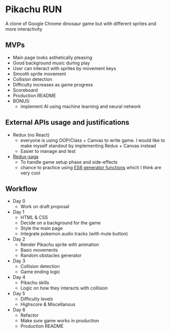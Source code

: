 # Pikachu RUN

A clone of Google Chrome dinosaur game but with different sprites and more interactivity

## MVPs
+ Main page looks asthetically pleasing
+ Good background music during play
+ User can interact with sprites by movement keys
+ Smooth sprite movement
+ Collision detection
+ Difficulty increases as game progress
+ Scoreboard
+ Production README
+ BONUS:
  + implement AI using machine learning and neural network

## External APIs usage and justifications
+ Redux (no React)
  + everyone is using OOP/Class + Canvas to write game. I would like to make myself standout by implementing Redux + Canvas instead
  + Easier to manage and test
+ [Redux-saga](https://redux-saga.js.org/)
  + To handle game setup phase and side-effects
  + chance to practice using [ES6 generator functions](https://davidwalsh.name/es6-generators) which I think are very cool

## Workflow
+ Day 0
  + Work on draft proposal
+ Day 1
  + HTML & CSS
  + Decide on a background for the game
  + Style the main page
  + Integrate pokemon audio tracks (with mute button)
+ Day 2
  + Render Pikachu sprite with animation
  + Basic movements
  + Random obstacles generator
+ Day 3
  + Collision detection
  + Game ending logic
+ Day 4
  + Pikachu skills
  + Logic on how they interacts with collision
+ Day 5
  + Difficulty levels
  + Highscore & Miscellanous
+ Day 6
  + Refactor
  + Make sure game works in production
  + Production README

